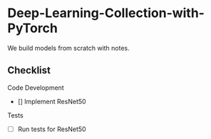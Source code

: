 # Deep-Learning-Collection-with-PyTorch
We build models from scratch with notes.

## Checklist

Code Development
- [] Implement ResNet50



Tests
- [ ] Run tests for ResNet50


